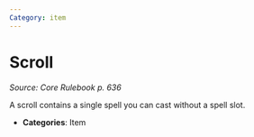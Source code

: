 ```yaml
---
Category: item
---
```

# Scroll  
*Source: Core Rulebook p. 636*  

A scroll contains a single spell you can cast without a spell slot.

- **Categories**: Item